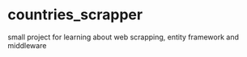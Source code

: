 # countries_scrapper
small project for learning about web scrapping, entity framework and middleware
